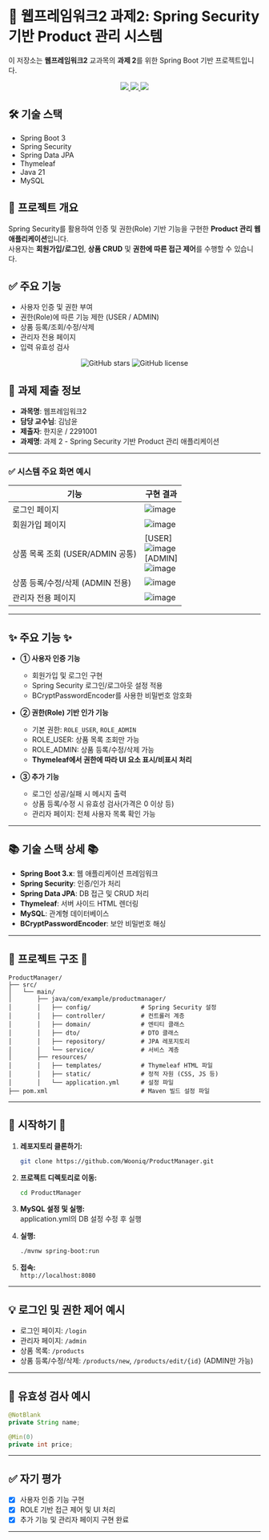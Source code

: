 # 🔐 웹프레임워크2 과제2: Spring Security 기반 Product 관리 시스템

이 저장소는 **웹프레임워크2** 교과목의 **과제 2**를 위한 Spring Boot 기반 프로젝트입니다.

<p align="center">
  <a href="https://spring.io/projects/spring-boot">
    <img src="https://img.shields.io/badge/Spring_Boot-6DB33F.svg?style=flat-square&logo=spring&logoColor=white"/>
  </a>
  <a href="https://www.mysql.com/">
    <img src="https://img.shields.io/badge/MySQL-4479A1.svg?style=flat-square&logo=mysql&logoColor=white"/>
  </a>
  <a href="https://www.thymeleaf.org/">
    <img src="https://img.shields.io/badge/Thymeleaf-005F0F.svg?style=flat-square&logo=thymeleaf&logoColor=white"/>
  </a>
</p>

## 🛠️ 기술 스택
- Spring Boot 3
- Spring Security
- Spring Data JPA
- Thymeleaf
- Java 21
- MySQL

## 📂 프로젝트 개요
Spring Security를 활용하여 인증 및 권한(Role) 기반 기능을 구현한 **Product 관리 웹 애플리케이션**입니다.  
사용자는 **회원가입/로그인**, **상품 CRUD** 및 **권한에 따른 접근 제어**를 수행할 수 있습니다.

## ✅ 주요 기능
- 사용자 인증 및 권한 부여
- 권한(Role)에 따른 기능 제한 (USER / ADMIN)
- 상품 등록/조회/수정/삭제
- 관리자 전용 페이지
- 입력 유효성 검사

<p align="center">
    <img src="https://img.shields.io/github/stars/Wooniq/ProductManager" alt="GitHub stars">
    <img src="https://img.shields.io/github/license/Wooniq/ProductManager" alt="GitHub license">
</p>

## 📄 과제 제출 정보
- **과목명**: 웹프레임워크2
- **담당 교수님**: 김남윤
- **제출자**: 한지운 / 2291001
- **과제명**: 과제 2 - Spring Security 기반 Product 관리 애플리케이션

---

### ✅ 시스템 주요 화면 예시

| 기능 | 구현 결과 |
|------|--------|
| 로그인 페이지 | ![image](https://github.com/user-attachments/assets/f2e50ab9-eb3b-461f-a58c-53acf8a0d9a6) |
| 회원가입 페이지 | ![image](https://github.com/user-attachments/assets/0c2040e2-fd25-4d09-83f5-0e4e7e209d90) |
| 상품 목록 조회 (USER/ADMIN 공통) | [USER]<br> ![image](https://github.com/user-attachments/assets/cca03894-dc1a-4eeb-86da-ba7f3adfd46b) <br>[ADMIN]<br> ![image](https://github.com/user-attachments/assets/1602611f-d209-420a-9a95-092b51c34522) |
| 상품 등록/수정/삭제 (ADMIN 전용) | ![image](https://github.com/user-attachments/assets/a5673935-a11b-466c-abeb-3b78b1402792) |
| 관리자 전용 페이지 | ![image](https://github.com/user-attachments/assets/bf585555-e4de-427b-8ab5-db10e61684e6) |

---

## ✨ 주요 기능 ✨

- **① 사용자 인증 기능**
  - 회원가입 및 로그인 구현
  - Spring Security 로그인/로그아웃 설정 적용
  - BCryptPasswordEncoder를 사용한 비밀번호 암호화

- **② 권한(Role) 기반 인가 기능**
  - 기본 권한: `ROLE_USER`, `ROLE_ADMIN`
  - ROLE_USER: 상품 목록 조회만 가능
  - ROLE_ADMIN: 상품 등록/수정/삭제 가능
  - **Thymeleaf에서 권한에 따라 UI 요소 표시/비표시 처리**

- **③ 추가 기능**
  - 로그인 성공/실패 시 메시지 출력
  - 상품 등록/수정 시 유효성 검사(가격은 0 이상 등)
  - 관리자 페이지: 전체 사용자 목록 확인 가능

---

## 📚 기술 스택 상세 📚

- **Spring Boot 3.x**: 웹 애플리케이션 프레임워크
- **Spring Security**: 인증/인가 처리
- **Spring Data JPA**: DB 접근 및 CRUD 처리
- **Thymeleaf**: 서버 사이드 HTML 렌더링
- **MySQL**: 관계형 데이터베이스
- **BCryptPasswordEncoder**: 보안 비밀번호 해싱

---

## 📂 프로젝트 구조 📂
```
ProductManager/
├── src/
│   └── main/
│       ├── java/com/example/productmanager/
│       │   ├── config/              # Spring Security 설정
│       │   ├── controller/          # 컨트롤러 계층
│       │   ├── domain/              # 엔티티 클래스
│       │   ├── dto/                 # DTO 클래스
│       │   ├── repository/          # JPA 레포지토리
│       │   └── service/             # 서비스 계층
│       ├── resources/
│       │   ├── templates/           # Thymeleaf HTML 파일
│       │   ├── static/              # 정적 자원 (CSS, JS 등)
│       │   └── application.yml      # 설정 파일
├── pom.xml                          # Maven 빌드 설정 파일
```

---

## 🚀 시작하기 🚀

1. **레포지토리 클론하기:**  
   ```bash
   git clone https://github.com/Wooniq/ProductManager.git
   ```

2. **프로젝트 디렉토리로 이동:**  
   ```bash
   cd ProductManager
   ```

3. **MySQL 설정 및 실행:**  
   application.yml의 DB 설정 수정 후 실행

4. **실행:**  
   ```bash
   ./mvnw spring-boot:run
   ```

5. **접속:**  
   `http://localhost:8080`

---

## 💡 로그인 및 권한 제어 예시

- 로그인 페이지: `/login`
- 관리자 페이지: `/admin`
- 상품 목록: `/products`
- 상품 등록/수정/삭제: `/products/new`, `/products/edit/{id}` (ADMIN만 가능)

---

## 📌 유효성 검사 예시
```java
@NotBlank
private String name;

@Min(0)
private int price;
```

---

## ✅ 자기 평가
- [x] 사용자 인증 기능 구현
- [x] ROLE 기반 접근 제어 및 UI 처리
- [x] 추가 기능 및 관리자 페이지 구현 완료  

---

